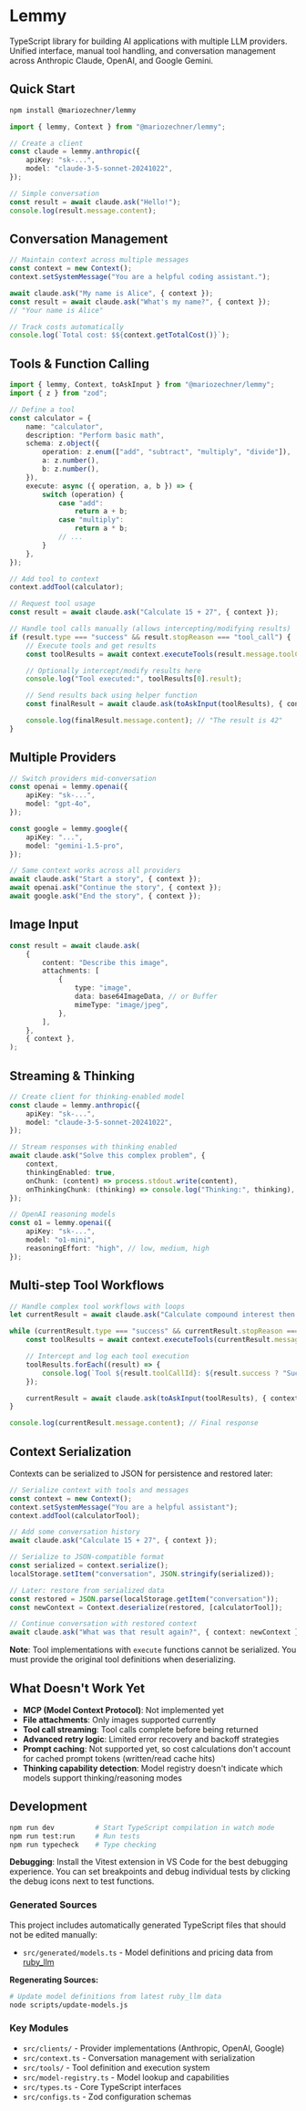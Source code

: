 # Lemmy

TypeScript library for building AI applications with multiple LLM providers. Unified interface, manual tool handling, and conversation management across Anthropic Claude, OpenAI, and Google Gemini.

## Quick Start

```bash
npm install @mariozechner/lemmy
```

```typescript
import { lemmy, Context } from "@mariozechner/lemmy";

// Create a client
const claude = lemmy.anthropic({
	apiKey: "sk-...",
	model: "claude-3-5-sonnet-20241022",
});

// Simple conversation
const result = await claude.ask("Hello!");
console.log(result.message.content);
```

## Conversation Management

```typescript
// Maintain context across multiple messages
const context = new Context();
context.setSystemMessage("You are a helpful coding assistant.");

await claude.ask("My name is Alice", { context });
const result = await claude.ask("What's my name?", { context });
// "Your name is Alice"

// Track costs automatically
console.log(`Total cost: $${context.getTotalCost()}`);
```

## Tools & Function Calling

```typescript
import { lemmy, Context, toAskInput } from "@mariozechner/lemmy";
import { z } from "zod";

// Define a tool
const calculator = {
	name: "calculator",
	description: "Perform basic math",
	schema: z.object({
		operation: z.enum(["add", "subtract", "multiply", "divide"]),
		a: z.number(),
		b: z.number(),
	}),
	execute: async ({ operation, a, b }) => {
		switch (operation) {
			case "add":
				return a + b;
			case "multiply":
				return a * b;
			// ...
		}
	},
});

// Add tool to context
context.addTool(calculator);

// Request tool usage
const result = await claude.ask("Calculate 15 + 27", { context });

// Handle tool calls manually (allows intercepting/modifying results)
if (result.type === "success" && result.stopReason === "tool_call") {
	// Execute tools and get results
	const toolResults = await context.executeTools(result.message.toolCalls);

	// Optionally intercept/modify results here
	console.log("Tool executed:", toolResults[0].result);

	// Send results back using helper function
	const finalResult = await claude.ask(toAskInput(toolResults), { context });

	console.log(finalResult.message.content); // "The result is 42"
}
```

## Multiple Providers

```typescript
// Switch providers mid-conversation
const openai = lemmy.openai({
	apiKey: "sk-...",
	model: "gpt-4o",
});

const google = lemmy.google({
	apiKey: "...",
	model: "gemini-1.5-pro",
});

// Same context works across all providers
await claude.ask("Start a story", { context });
await openai.ask("Continue the story", { context });
await google.ask("End the story", { context });
```

## Image Input

```typescript
const result = await claude.ask(
	{
		content: "Describe this image",
		attachments: [
			{
				type: "image",
				data: base64ImageData, // or Buffer
				mimeType: "image/jpeg",
			},
		],
	},
	{ context },
);
```

## Streaming & Thinking

```typescript
// Create client for thinking-enabled model
const claude = lemmy.anthropic({
	apiKey: "sk-...",
	model: "claude-3-5-sonnet-20241022",
});

// Stream responses with thinking enabled
await claude.ask("Solve this complex problem", {
	context,
	thinkingEnabled: true,
	onChunk: (content) => process.stdout.write(content),
	onThinkingChunk: (thinking) => console.log("Thinking:", thinking),
});

// OpenAI reasoning models
const o1 = lemmy.openai({
	apiKey: "sk-...",
	model: "o1-mini",
	reasoningEffort: "high", // low, medium, high
});
```

## Multi-step Tool Workflows

```typescript
// Handle complex tool workflows with loops
let currentResult = await claude.ask("Calculate compound interest then format result", { context });

while (currentResult.type === "success" && currentResult.stopReason === "tool_call") {
	const toolResults = await context.executeTools(currentResult.message.toolCalls);

	// Intercept and log each tool execution
	toolResults.forEach((result) => {
		console.log(`Tool ${result.toolCallId}: ${result.success ? "Success" : "Failed"}`);
	});

	currentResult = await claude.ask(toAskInput(toolResults), { context });
}

console.log(currentResult.message.content); // Final response
```

## Context Serialization

Contexts can be serialized to JSON for persistence and restored later:

```typescript
// Serialize context with tools and messages
const context = new Context();
context.setSystemMessage("You are a helpful assistant");
context.addTool(calculatorTool);

// Add some conversation history
await claude.ask("Calculate 15 + 27", { context });

// Serialize to JSON-compatible format
const serialized = context.serialize();
localStorage.setItem("conversation", JSON.stringify(serialized));

// Later: restore from serialized data
const restored = JSON.parse(localStorage.getItem("conversation"));
const newContext = Context.deserialize(restored, [calculatorTool]);

// Continue conversation with restored context
await claude.ask("What was that result again?", { context: newContext });
```

**Note**: Tool implementations with `execute` functions cannot be serialized. You must provide the original tool definitions when deserializing.

## What Doesn't Work Yet

- **MCP (Model Context Protocol)**: Not implemented yet
- **File attachments**: Only images supported currently
- **Tool call streaming**: Tool calls complete before being returned
- **Advanced retry logic**: Limited error recovery and backoff strategies
- **Prompt caching**: Not supported yet, so cost calculations don't account for cached prompt tokens (written/read cache hits)
- **Thinking capability detection**: Model registry doesn't indicate which models support thinking/reasoning modes

## Development

```bash
npm run dev          # Start TypeScript compilation in watch mode
npm run test:run     # Run tests
npm run typecheck    # Type checking
```

**Debugging**: Install the Vitest extension in VS Code for the best debugging experience. You can set breakpoints and debug individual tests by clicking the debug icons next to test functions.

### Generated Sources

This project includes automatically generated TypeScript files that should not be edited manually:

- `src/generated/models.ts` - Model definitions and pricing data from [ruby_llm](https://github.com/crmne/ruby_llm)

**Regenerating Sources:**

```bash
# Update model definitions from latest ruby_llm data
node scripts/update-models.js
```

### Key Modules

- `src/clients/` - Provider implementations (Anthropic, OpenAI, Google)
- `src/context.ts` - Conversation management with serialization
- `src/tools/` - Tool definition and execution system
- `src/model-registry.ts` - Model lookup and capabilities
- `src/types.ts` - Core TypeScript interfaces
- `src/configs.ts` - Zod configuration schemas
